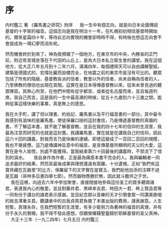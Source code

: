 # 序

内村鑑三 著 《羅馬書之研究》附序
　
我一生中有個志向，就是向日本全國傳說基督的十字架的福音。這個志向是我在明治十一年，在札幌初初相信基督時開始的。爾來星霜四十年，等待此志向實現的機會卻時時不得，有時候也想這志向會不會就成為一場幻夢而消失呢。

然而機會終於到來了。神為我預備了一個地方，在東京市的中央，內務省的正門前，附近有宮城坐落在千代田的山丘上，是為大日本私立衛生會的講堂。我在這個地方，從大正八年五月到十二年六月，滿滿四年，每個禮拜天可以自由講解聖經。建築是德國式的，宏偉壯麗而設備完全，在地震之前的東京市是沒有可比的。聽眾包括了所有的階級，基督教各派的信者，教會以外的信者，尚未自稱為信者的人，乃至佛教的僧侶也出現在其間。這實在是日本得傳基督教以來，從來未曾見過的聽眾陣容。其熱心所至，在他們中間有從宇都宮、或者從名古屋而來，並且每週列席。我自己而言，這是我的一生中最高潮的時候，從五十九歲到六十三歲之間，能夠從事這樣快樂的事業，真是無上的感恩。

我在大手町，講了但以理書、約伯記、羅馬書以及平行福音書的一部分。其中最令我感到有滋味的是羅馬書。使徒保羅口授的這封書信，乃是傳遞基督教的真髓的書。不了解這本書，就不能了解基督教。並且在我的四十七年的信仰的生涯里，我最為注意而研究的也就是這封書。我講羅馬書，實在就是在講我自己的信仰。因此這六十回的講義，對我而言乃是快樂的連續。即使這變成了一百回二百回的規模，我也不覺疲憊。這乃是傳講神旨意中的福音，是宣傳基督所顯明的天父的大愛。這實在是令人愉悅，別處不能獲得。當我結束第六十回最後的講義時，不禁流下了惜別的淚水。
　
我自身作為作者，正是最為痛感本書不完全的人。我與編輯者一同追求最好的結果，然而其最後成果與理想還遠有距離，十分遺憾。正如“我們有這寶貝藏在瓦器里”的比方，保羅留下的文字實在是寶玉，我們給他加添的注釋不過是瓦器（哥林多后書四章七節）。然而器物應勝於無，因此就斗膽供之于世。
　
我在這裡，向過去六年中參加聚會，直接間接地參與這份圣工的眾多聽眾諸君，表達我內心的敬愛。並且對藤井君、黒崎幸吉君、時田大一君、畔上賢造君等一同有份于講台的諸君表示感謝。並且紀念那以音樂的天才引領會眾一同讚美歌唱的故吉澤重夫君。聽講者中的古我貞周君負擔了本書出版的費用，謹表謝意。人生短暫，真理永存，在我們短暫的生涯里，有多少能努力為著神的福音的真理，并有份于永久的賞賜，我不得不發此感想。但願榮耀藉聖靈歸於耶穌基督的圣父真神。
　
大正十三年（一九二四年）七月五日
内村鑑三
　